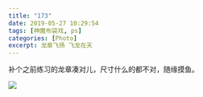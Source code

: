 ```yaml
---
title: "173"
date: 2019-05-27 10:29:54
tags: [神魔布袋戏, ps]
categories: [Photo]
excerpt: 龙章飞扬 飞龙在天
---
```


<p dir="ltr"  >补个之前练习的龙章凑对儿，尺寸什么的都不对，随缘摸鱼。</p>

![](https://imglf5.nosdn0.126.net/img/dHhjSGozcjA1Mmt0bkN5dTdrdjJwU0tJb3VuRW1aYjNqY0ZaVU90RWx4VTRFV2R5c2tsK2NnPT0.jpg)